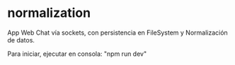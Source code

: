 # normalization
App Web Chat vía sockets, con persistencia en FileSystem y Normalización de datos. 

Para iniciar, ejecutar en consola: "npm run dev"
